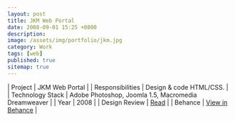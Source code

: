 ```yaml
---
layout: post
title: JKM Web Portal
date: 2008-09-01 15:25 +0800
description:
image: /assets/img/portfolio/jkm.jpg
category: Work
tags: [web]
published: true
sitemap: true
---
```


| Project | JKM Web Portal |
| Responsibilities | Design & code HTML/CSS. |
| Technology Stack | Adobe Photoshop, Joomla 1.5, Macromedia Dreamweaver |
| Year | 2008 | 
| Design Review | [Read](/posts/design-review-jkm-web-portal/) |
| Behance | [View in Behance](https://www.behance.net/gallery/175210039/Case-Study-JKM) |